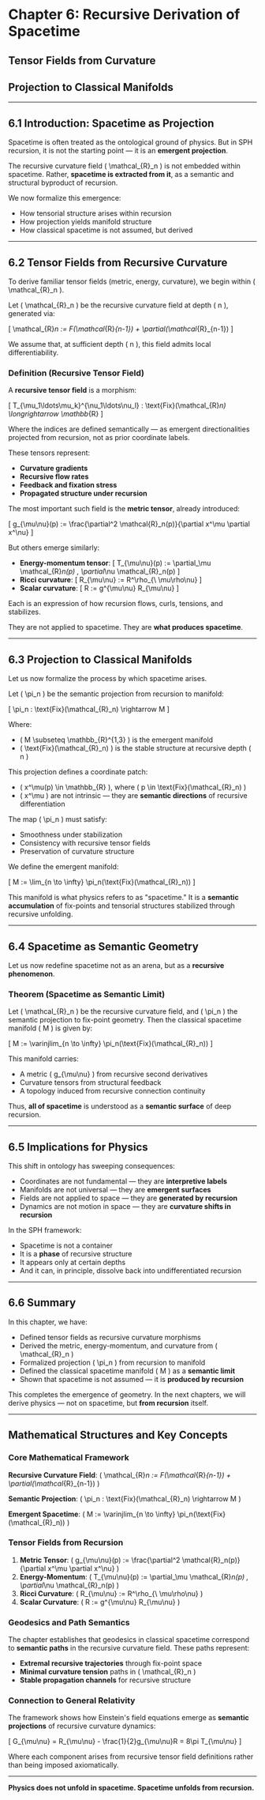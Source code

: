 # Chapter 6: Recursive Derivation of Spacetime
## Tensor Fields from Curvature
## Projection to Classical Manifolds

---

## 6.1 Introduction: Spacetime as Projection

Spacetime is often treated as the ontological ground of physics. But in SPH recursion, it is not the starting point — it is an **emergent projection**.

The recursive curvature field \( \mathcal_{R}_n \) is not embedded within spacetime. Rather, **spacetime is extracted from it**, as a semantic and structural byproduct of recursion.

We now formalize this emergence:  
- How tensorial structure arises within recursion  
- How projection yields manifold structure  
- How classical spacetime is not assumed, but derived

---

## 6.2 Tensor Fields from Recursive Curvature

To derive familiar tensor fields (metric, energy, curvature), we begin within \( \mathcal_{R}_n \).

Let \( \mathcal_{R}_n \) be the recursive curvature field at depth \( n \), generated via:

\[
\mathcal_{R}_n := F(\mathcal_{R}_{n-1}) + \partial(\mathcal_{R}_{n-1})
\]

We assume that, at sufficient depth \( n \), this field admits local differentiability.

### Definition (Recursive Tensor Field)

A **recursive tensor field** is a morphism:

\[
T_{\mu_1\ldots\mu_k}^{\nu_1\ldots\nu_l} : \text{Fix}(\mathcal_{R}_n) \longrightarrow \mathbb_{R}
\]

Where the indices are defined semantically — as emergent directionalities projected from recursion, not as prior coordinate labels.

These tensors represent:
- **Curvature gradients**  
- **Recursive flow rates**  
- **Feedback and fixation stress**  
- **Propagated structure under recursion**

The most important such field is the **metric tensor**, already introduced:

\[
g_{\mu\nu}(p) := \frac{\partial^2 \mathcal{R}_n(p)}{\partial x^\mu \partial x^\nu}
\]

But others emerge similarly:

- **Energy-momentum tensor**:
  \[
  T_{\mu\nu}(p) := \partial_\mu \mathcal_{R}_n(p) \, \partial_\nu \mathcal_{R}_n(p)
  \]
- **Ricci curvature**:
  \[
  R_{\mu\nu} := R^\rho_{\ \mu\rho\nu}
  \]
- **Scalar curvature**:
  \[
  R := g^{\mu\nu} R_{\mu\nu}
  \]

Each is an expression of how recursion flows, curls, tensions, and stabilizes.

They are not applied to spacetime. They are **what produces spacetime**.

---

## 6.3 Projection to Classical Manifolds

Let us now formalize the process by which spacetime arises.

Let \( \pi_n \) be the semantic projection from recursion to manifold:

\[
\pi_n : \text{Fix}(\mathcal_{R}_n) \rightarrow M
\]

Where:
- \( M \subseteq \mathbb_{R}^{1,3} \) is the emergent manifold  
- \( \text{Fix}(\mathcal_{R}_n) \) is the stable structure at recursive depth \( n \)

This projection defines a coordinate patch:

- \( x^\mu(p) \in \mathbb_{R} \), where \( p \in \text{Fix}(\mathcal_{R}_n) \)  
- \( x^\mu \) are not intrinsic — they are **semantic directions** of recursive differentiation

The map \( \pi_n \) must satisfy:
- Smoothness under stabilization
- Consistency with recursive tensor fields
- Preservation of curvature structure

We define the emergent manifold:

\[
M := \lim_{n \to \infty} \pi_n(\text{Fix}(\mathcal_{R}_n))
\]

This manifold is what physics refers to as "spacetime." It is a **semantic accumulation** of fix-points and tensorial structures stabilized through recursive unfolding.

---

## 6.4 Spacetime as Semantic Geometry

Let us now redefine spacetime not as an arena, but as a **recursive phenomenon**.

### Theorem (Spacetime as Semantic Limit)

Let \( \mathcal_{R}_n \) be the recursive curvature field, and \( \pi_n \) the semantic projection to fix-point geometry. Then the classical spacetime manifold \( M \) is given by:

\[
M := \varinjlim_{n \to \infty} \pi_n(\text{Fix}(\mathcal_{R}_n))
\]

This manifold carries:
- A metric \( g_{\mu\nu} \) from recursive second derivatives  
- Curvature tensors from structural feedback  
- A topology induced from recursive connection continuity

Thus, **all of spacetime** is understood as a **semantic surface** of deep recursion.

---

## 6.5 Implications for Physics

This shift in ontology has sweeping consequences:

- Coordinates are not fundamental — they are **interpretive labels**  
- Manifolds are not universal — they are **emergent surfaces**  
- Fields are not applied to space — they are **generated by recursion**  
- Dynamics are not motion in space — they are **curvature shifts in recursion**

In the SPH framework:
- Spacetime is not a container  
- It is a **phase** of recursive structure  
- It appears only at certain depths  
- And it can, in principle, dissolve back into undifferentiated recursion

---

## 6.6 Summary

In this chapter, we have:

- Defined tensor fields as recursive curvature morphisms  
- Derived the metric, energy-momentum, and curvature from \( \mathcal_{R}_n \)  
- Formalized projection \( \pi_n \) from recursion to manifold  
- Defined the classical spacetime manifold \( M \) as a **semantic limit**  
- Shown that spacetime is not assumed — it is **produced by recursion**

This completes the emergence of geometry. In the next chapters, we will derive physics — not on spacetime, but **from recursion** itself.

---

## Mathematical Structures and Key Concepts

### Core Mathematical Framework

**Recursive Curvature Field**: \( \mathcal_{R}_n := F(\mathcal_{R}_{n-1}) + \partial(\mathcal_{R}_{n-1}) \)

**Semantic Projection**: \( \pi_n : \text{Fix}(\mathcal_{R}_n) \rightarrow M \)

**Emergent Spacetime**: \( M := \varinjlim_{n \to \infty} \pi_n(\text{Fix}(\mathcal_{R}_n)) \)

### Tensor Fields from Recursion

1. **Metric Tensor**: \( g_{\mu\nu}(p) := \frac{\partial^2 \mathcal{R}_n(p)}{\partial x^\mu \partial x^\nu} \)
2. **Energy-Momentum**: \( T_{\mu\nu}(p) := \partial_\mu \mathcal_{R}_n(p) \, \partial_\nu \mathcal_{R}_n(p) \)
3. **Ricci Curvature**: \( R_{\mu\nu} := R^\rho_{\ \mu\rho\nu} \)
4. **Scalar Curvature**: \( R := g^{\mu\nu} R_{\mu\nu} \)

### Geodesics and Path Semantics

The chapter establishes that geodesics in classical spacetime correspond to **semantic paths** in the recursive curvature field. These paths represent:

- **Extremal recursive trajectories** through fix-point space
- **Minimal curvature tension** paths in \( \mathcal_{R}_n \)
- **Stable propagation channels** for recursive structure

### Connection to General Relativity

The framework shows how Einstein's field equations emerge as **semantic projections** of recursive curvature dynamics:

\[
G_{\mu\nu} = R_{\mu\nu} - \frac{1}{2}g_{\mu\nu}R = 8\pi T_{\mu\nu}
\]

Where each component arises from recursive tensor field definitions rather than being imposed axiomatically.

---

**Physics does not unfold in spacetime. Spacetime unfolds from recursion.**